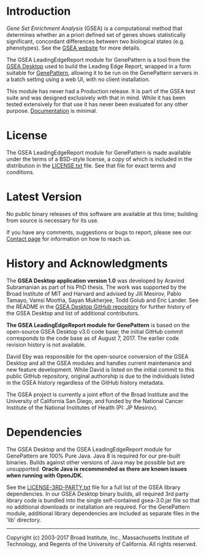 #  Introduction

*Gene Set Enrichment Analysis* (GSEA) is a computational method that determines whether an a priori defined set of genes shows statistically significant, concordant differences between two biological states (e.g. phenotypes).  See the [GSEA website](http://www.gsea-msigdb.org) for more details.

The GSEA LeadingEdgeReport module for GenePattern is a tool from the [GSEA Desktop](https://github.com/GSEA-MSigDB/gsea-desktop) used to build the Leading Edge Report, wrapped in a form suitable for [GenePattern](http://www.genepattern.org/), allowing it to be run on the GenePattern servers in a batch setting using a web UI, with no client installation. 

This module has never had a Production release.  It is part of the GSEA test suite and was designed exclusively with that in mind.  While it has been tested extensively for that use it has never been evaluated for any other purpose.  [Documentation](docs/v1/index.html) is minimal.

# License

The GSEA LeadingEdgeReport module for GenePattern is made available under the terms of a BSD-style license, a copy of which is included in the distribution in the [LICENSE.txt](LICENSE.txt) file.  See that file for exact terms and conditions.

#  Latest Version

No public binary releases of this software are available at this time; building from source is necessary for its use. 

If you have any comments, suggestions or bugs to report, please see our [Contact page](http://www.gsea-msigdb.org/gsea/contact.jsp) for information on how to reach us.

# History and Acknowledgments

The **GSEA Desktop application version 1.0** was developed by Aravind Subramanian as part of his PhD thesis.  The work was supported by the Broad Institute of MIT and Harvard and advised by Jill Mesirov, Pablo Tamayo, Vamsi Mootha, Sayan Mukherjee, Todd Golub and Eric Lander.  See the README in the [GSEA Desktop GitHub repository](https://github.com/GSEA-MSigDB/gsea-desktop) for further history of the GSEA Desktop and list of additional contributors.

**The GSEA LeadingEdgeReport module for GenePattern** is based on the open-source GSEA Desktop v3.0 code base; the initial GitHub commit corresponds to the code base as of August 7, 2017. The earlier code revision history is not available.
  
David Eby was responsible for the open-source conversion of the GSEA Desktop and all the GSEA modules and handles current maintenance and new feature development.  While David is listed on the initial commit to this public GitHub repository, original authorship is due to the individuals listed in the GSEA history regardless of the GitHub history metadata.

The GSEA project is currently a joint effort of the Broad Institute and the University of California San Diego, and funded by the National Cancer Institute of the National Institutes of Health (PI: JP Mesirov).

# Dependencies

The GSEA Desktop and the GSEA LeadingEdgeReport module for GenePattern are 100% Pure Java.  Java 8 is required for our pre-built binaries.  Builds against other versions of Java may be possible but are unsupported.  **Oracle Java is recommended as there are known issues when running with OpenJDK.**

See the [LICENSE-3RD-PARTY.txt](LICENSE-3RD-PARTY.txt) file for a full list of the GSEA library dependencies.  In our GSEA Desktop binary builds, all required 3rd party library code is bundled into the single self-contained gsea-3.0.jar file so that no additional downloads or installation are required.  For the GenePattern module, additional library dependencies are included as separate files in the 'lib' directory. 

------
Copyright (c) 2003-2017 Broad Institute, Inc., Massachusetts Institute of Technology, and Regents of the University of California.  All rights reserved.
